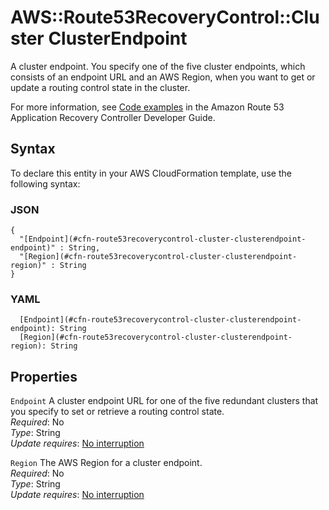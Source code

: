 # AWS::Route53RecoveryControl::Cluster ClusterEndpoint<a name="aws-properties-route53recoverycontrol-cluster-clusterendpoint"></a>

A cluster endpoint\. You specify one of the five cluster endpoints, which consists of an endpoint URL and an AWS Region, when you want to get or update a routing control state in the cluster\. 

For more information, see [Code examples](https://docs.aws.amazon.com/r53recovery/latest/dg/service_code_examples.html) in the Amazon Route 53 Application Recovery Controller Developer Guide\.

## Syntax<a name="aws-properties-route53recoverycontrol-cluster-clusterendpoint-syntax"></a>

To declare this entity in your AWS CloudFormation template, use the following syntax:

### JSON<a name="aws-properties-route53recoverycontrol-cluster-clusterendpoint-syntax.json"></a>

```
{
  "[Endpoint](#cfn-route53recoverycontrol-cluster-clusterendpoint-endpoint)" : String,
  "[Region](#cfn-route53recoverycontrol-cluster-clusterendpoint-region)" : String
}
```

### YAML<a name="aws-properties-route53recoverycontrol-cluster-clusterendpoint-syntax.yaml"></a>

```
  [Endpoint](#cfn-route53recoverycontrol-cluster-clusterendpoint-endpoint): String
  [Region](#cfn-route53recoverycontrol-cluster-clusterendpoint-region): String
```

## Properties<a name="aws-properties-route53recoverycontrol-cluster-clusterendpoint-properties"></a>

`Endpoint`  <a name="cfn-route53recoverycontrol-cluster-clusterendpoint-endpoint"></a>
A cluster endpoint URL for one of the five redundant clusters that you specify to set or retrieve a routing control state\.  
*Required*: No  
*Type*: String  
*Update requires*: [No interruption](https://docs.aws.amazon.com/AWSCloudFormation/latest/UserGuide/using-cfn-updating-stacks-update-behaviors.html#update-no-interrupt)

`Region`  <a name="cfn-route53recoverycontrol-cluster-clusterendpoint-region"></a>
The AWS Region for a cluster endpoint\.  
*Required*: No  
*Type*: String  
*Update requires*: [No interruption](https://docs.aws.amazon.com/AWSCloudFormation/latest/UserGuide/using-cfn-updating-stacks-update-behaviors.html#update-no-interrupt)